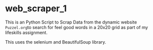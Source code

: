 # web_scraper_1
This is an Python Script to Scrap Data from the dynamic website `Puzzel.org`to search for feel good words in a 20x20 grid as part of my lifeskills assignment.

This uses the selenium and BeautifulSoup library.

